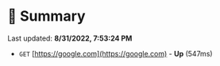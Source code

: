 # 📖 Summary
Last updated: **8/31/2022, 7:53:24 PM**

- `GET` [https://google.com](https://google.com) - **Up** (547ms)
